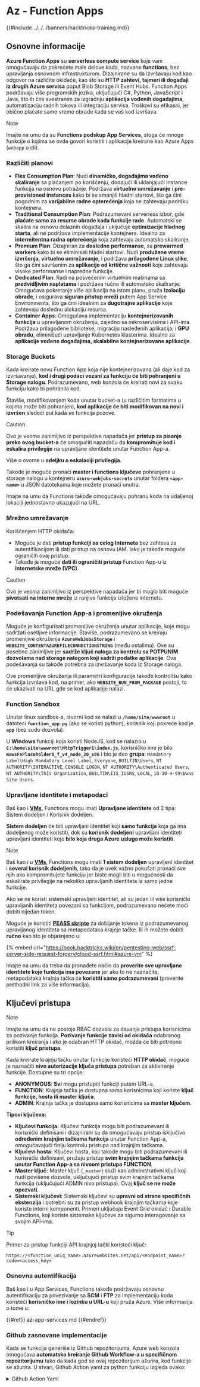 # Az - Function Apps

{{#include ../../../banners/hacktricks-training.md}}

## Osnovne informacije

**Azure Function Apps** su **serverless compute service** koje vam omogućavaju da pokrećete male delove koda, nazvane **functions**, bez upravljanja osnovnom infrastrukturom. Dizajnirane su da izvršavaju kod kao odgovor na različite okidače, kao što su **HTTP zahtevi, tajmeri ili događaji iz drugih Azure servisa** poput Blob Storage ili Event Hubs. Function Apps podržavaju više programskih jezika, uključujući C#, Python, JavaScript i Java, što ih čini svestranim za izgradnju **aplikacija vođenih događajima**, automatizaciju radnih tokova ili integraciju servisa. Troškovi su efikasni, jer obično plaćate samo vreme obrade kada se vaš kod izvršava.

> [!NOTE]
> Imajte na umu da su **Functions podskup App Services**, stoga će mnoge funkcije o kojima se ovde govori koristiti i aplikacije kreirane kao Azure Apps (`webapp` u cli).

### Različiti planovi

- **Flex Consumption Plan**: Nudi **dinamičko, događajima vođeno skaliranje** sa plaćanjem po korišćenju, dodajući ili uklanjajući instance funkcija na osnovu potražnje. Podržava **virtuelno umrežavanje** i **pre-provisioned instances** kako bi se smanjili hladni startovi, što ga čini pogodnim za **varijabilne radne opterećenja** koja ne zahtevaju podršku kontejnera.
- **Traditional Consumption Plan**: Podrazumevani serverless izbor, gde **plaćate samo za resurse obrade kada funkcije rade**. Automatski se skalira na osnovu dolaznih događaja i uključuje **optimizacije hladnog starta**, ali ne podržava implementacije kontejnera. Idealno za **intermitentna radna opterećenja** koja zahtevaju automatsko skaliranje.
- **Premium Plan**: Dizajniran za **dosledne performanse**, sa **prewarmed workers** kako bi se eliminisali hladni startovi. Nudi **produžene vreme izvršenja, virtuelno umrežavanje**, i podržava **prilagođene Linux slike**, što ga čini savršenim za **aplikacije od kritične važnosti** koje zahtevaju visoke performanse i napredne funkcije.
- **Dedicated Plan**: Radi na posvećenim virtuelnim mašinama sa **predvidljivim naplatama** i podržava ručno ili automatsko skaliranje. Omogućava pokretanje više aplikacija na istom planu, pruža **izolaciju obrade**, i osigurava **siguran pristup mreži** putem App Service Environments, što ga čini idealnim za **dugotrajne aplikacije** koje zahtevaju doslednu alokaciju resursa.
- **Container Apps**: Omogućava implementaciju **kontejnerizovanih funkcija** u upravljanom okruženju, zajedno sa mikroservisima i API-ima. Podržava prilagođene biblioteke, migraciju nasleđenih aplikacija, i **GPU obradu**, eliminišući upravljanje Kubernetes klasterima. Idealno za **aplikacije vođene događajima, skalabilne kontejnerizovane aplikacije**.

### **Storage Buckets**

Kada kreirate novu Function App koja nije kontejnerizovana (ali daje kod za izvršavanje), **kod i drugi podaci vezani za funkciju će biti pohranjeni u Storage nalogu**. Podrazumevano, web konzola će kreirati novi za svaku funkciju kako bi pohranila kod.

Štaviše, modifikovanjem koda unutar bucket-a (u različitim formatima u kojima može biti pohranjen), **kod aplikacije će biti modifikovan na novi i izvršen** sledeći put kada se funkcija pozove.

> [!CAUTION]
> Ovo je veoma zanimljivo iz perspektive napadača jer **pristup za pisanje preko ovog bucket-a** će omogućiti napadaču da **kompromituje kod i eskalira privilegije** na upravljane identitete unutar Function App-a.
>
> Više o ovome u **odeljku o eskalaciji privilegija**.

Takođe je moguće pronaći **master i functions ključeve** pohranjene u storage nalogu u kontejneru **`azure-webjobs-secrets`** unutar foldera **`<app-name>`** u JSON datotekama koje možete pronaći unutra.

Imajte na umu da Functions takođe omogućavaju pohranu koda na udaljenoj lokaciji jednostavno ukazujući na URL.

### Mrežno umrežavanje

Korišćenjem HTTP okidača:

- Moguće je dati **pristup funkciji sa celog Interneta** bez zahteva za autentifikacijom ili dati pristup na osnovu IAM. Iako je takođe moguće ograničiti ovaj pristup.
- Takođe je moguće **dati ili ograničiti pristup** Function App-u iz **internetske mreže (VPC)**.

> [!CAUTION]
> Ovo je veoma zanimljivo iz perspektive napadača jer bi moglo biti moguće **pivotsati na interne mreže** iz ranjive funkcije izložene internetu.

### **Podešavanja Function App-a i promenljive okruženja**

Moguće je konfigurisati promenljive okruženja unutar aplikacije, koje mogu sadržati osetljive informacije. Štaviše, podrazumevano se kreiraju promenljive okruženja **`AzureWebJobsStorage`** i **`WEBSITE_CONTENTAZUREFILECONNECTIONSTRING`** (među ostalima). Ove su posebno zanimljive jer **sadrže ključ naloga za kontrolu sa POTPUNIM dozvolama nad storage nalogom koji sadrži podatke aplikacije**. Ova podešavanja su takođe potrebna za izvršavanje koda iz Storage naloga.

Ove promenljive okruženja ili parametri konfiguracije takođe kontrolišu kako funkcija izvršava kod, na primer, ako **`WEBSITE_RUN_FROM_PACKAGE`** postoji, to će ukazivati na URL gde se kod aplikacije nalazi.

### **Function Sandbox**

Unutar linux sandbox-a, izvorni kod se nalazi u **`/home/site/wwwroot`** u datoteci **`function_app.py`** (ako se koristi python), korisnik koji pokreće kod je **`app`** (bez sudo dozvola).

U **Windows** funkciji koja koristi NodeJS, kod se nalazio u **`C:\home\site\wwwroot\HttpTrigger1\index.js`**, korisničko ime je bilo **`mawsFnPlaceholder8_f_v4_node_20_x86`** i bio je deo **grupa**: `Mandatory Label\High Mandatory Level Label`, `Everyone`, `BUILTIN\Users`, `NT AUTHORITY\INTERACTIVE`, `CONSOLE LOGON`, `NT AUTHORITY\Authenticated Users`, `NT AUTHORITY\This Organization`, `BUILTIN\IIS_IUSRS`, `LOCAL`, `10-30-4-99\Dwas Site Users`.

### **Upravljane identitete i metapodaci**

Baš kao i [**VMs**](vms/index.html), Functions mogu imati **Upravljane identitete** od 2 tipa: Sistem dodeljen i Korisnik dodeljen.

**Sistem dodeljen** će biti upravljani identitet koji **samo funkcija** koja ga ima dodeljenog može koristiti, dok su **korisnik dodeljeni** upravljani identiteti upravljani identiteti koje **bilo koja druga Azure usluga može koristiti**.

> [!NOTE]
> Baš kao i u [**VMs**](vms/index.html), Functions mogu imati **1 sistem dodeljen** upravljeni identitet i **several korisnik dodeljenih**, tako da je uvek važno pokušati pronaći sve njih ako kompromitujete funkciju jer biste mogli biti u mogućnosti da eskalirate privilegije na nekoliko upravljanih identiteta iz samo jedne funkcije.
>
> Ako se ne koristi sistemski upravljeni identitet, ali su jedan ili više korisnički upravljanih identiteta povezani sa funkcijom, podrazumevano nećete moći dobiti nijedan token.

Moguće je koristiti [**PEASS skripte**](https://github.com/peass-ng/PEASS-ng) za dobijanje tokena iz podrazumevanog upravljanog identiteta sa metapodataka krajnje tačke. Ili ih možete dobiti **ručno** kao što je objašnjeno u:

{% embed url="https://book.hacktricks.wiki/en/pentesting-web/ssrf-server-side-request-forgery/cloud-ssrf.html#azure-vm" %}

Imajte na umu da treba da pronađete način da **proverite sve upravljane identitete koje funkcija ima povezane** jer ako to ne naznačite, metapodataka krajnja tačka će **koristiti samo podrazumevani** (proverite prethodni link za više informacija).

## Ključevi pristupa

> [!NOTE]
> Imajte na umu da ne postoje RBAC dozvole za davanje pristupa korisnicima za pozivanje funkcija. **Pozivanje funkcije zavisi od okidača** odabranog prilikom kreiranja i ako je odabran HTTP okidač, možda će biti potrebno koristiti **ključ pristupa**.

Kada kreirate krajnju tačku unutar funkcije koristeći **HTTP okidač**, moguće je naznačiti **nivo autorizacije ključa pristupa** potreban za aktiviranje funkcije. Dostupne su tri opcije:

- **ANONYMOUS**: **Svi** mogu pristupiti funkciji putem URL-a.
- **FUNCTION**: Krajnja tačka je dostupna samo korisnicima koji koriste **ključ funkcije, hosta ili master ključa**.
- **ADMIN**: Krajnja tačka je dostupna samo korisnicima sa **master ključem**.

**Tipovi ključeva:**

- **Ključevi funkcija:** Ključevi funkcija mogu biti podrazumevani ili korisnički definisani i dizajnirani su da omogućavaju pristup isključivo **određenim krajnjim tačkama funkcija** unutar Function App-a, omogućavajući finiju kontrolu pristupa nad krajnjim tačkama.
- **Ključevi hosta:** Ključevi hosta, koji takođe mogu biti podrazumevani ili korisnički definisani, pružaju pristup **svim krajnjim tačkama funkcija unutar Function App-a sa nivoom pristupa FUNCTION**.
- **Master ključ:** Master ključ (`_master`) služi kao administrativni ključ koji nudi povišene dozvole, uključujući pristup svim krajnjim tačkama funkcija (uključujući ADMIN nivo pristupa). Ovaj **ključ se ne može opozvati.**
- **Sistemski ključevi:** Sistemski ključevi su **upravni od strane specifičnih ekstenzija** i potrebni su za pristup webhook krajnjim tačkama koje koriste interni komponenti. Primeri uključuju Event Grid okidač i Durable Functions, koji koriste sistemske ključeve za sigurno interagovanje sa svojim API-ima.

> [!TIP]
> Primer za pristup funkciji API krajnjoj tački koristeći ključ:
>
> `https://<function_uniq_name>.azurewebsites.net/api/<endpoint_name>?code=<access_key>`

### Osnovna autentifikacija

Baš kao i u App Services, Functions takođe podržavaju osnovnu autentifikaciju za povezivanje sa **SCM** i **FTP** za implementaciju koda koristeći **korisničko ime i lozinku u URL-u** koji pruža Azure. Više informacija o tome u:

{{#ref}}
az-app-services.md
{{#endref}}

### Github zasnovane implementacije

Kada se funkcija generiše iz Github repozitorijuma, Azure web konzola omogućava **automatsko kreiranje Github Workflow-a u specifičnom repozitorijumu** tako da kada god se ovaj repozitorijum ažurira, kod funkcije se ažurira. U stvari, Github Action yaml za python funkciju izgleda ovako:

<details>

<summary>Github Action Yaml</summary>
```yaml
# Docs for the Azure Web Apps Deploy action: https://github.com/azure/functions-action
# More GitHub Actions for Azure: https://github.com/Azure/actions
# More info on Python, GitHub Actions, and Azure Functions: https://aka.ms/python-webapps-actions

name: Build and deploy Python project to Azure Function App - funcGithub

on:
push:
branches:
- main
workflow_dispatch:

env:
AZURE_FUNCTIONAPP_PACKAGE_PATH: "." # set this to the path to your web app project, defaults to the repository root
PYTHON_VERSION: "3.11" # set this to the python version to use (supports 3.6, 3.7, 3.8)

jobs:
build:
runs-on: ubuntu-latest
steps:
- name: Checkout repository
uses: actions/checkout@v4

- name: Setup Python version
uses: actions/setup-python@v5
with:
python-version: ${{ env.PYTHON_VERSION }}

- name: Create and start virtual environment
run: |
python -m venv venv
source venv/bin/activate

- name: Install dependencies
run: pip install -r requirements.txt

# Optional: Add step to run tests here

- name: Zip artifact for deployment
run: zip release.zip ./* -r

- name: Upload artifact for deployment job
uses: actions/upload-artifact@v4
with:
name: python-app
path: |
release.zip
!venv/

deploy:
runs-on: ubuntu-latest
needs: build

permissions:
id-token: write #This is required for requesting the JWT

steps:
- name: Download artifact from build job
uses: actions/download-artifact@v4
with:
name: python-app

- name: Unzip artifact for deployment
run: unzip release.zip

- name: Login to Azure
uses: azure/login@v2
with:
client-id: ${{ secrets.AZUREAPPSERVICE_CLIENTID_6C3396368D954957BC58E4C788D37FD1 }}
tenant-id: ${{ secrets.AZUREAPPSERVICE_TENANTID_7E50AEF6222E4C3DA9272D27FB169CCD }}
subscription-id: ${{ secrets.AZUREAPPSERVICE_SUBSCRIPTIONID_905358F484A74277BDC20978459F26F4 }}

- name: "Deploy to Azure Functions"
uses: Azure/functions-action@v1
id: deploy-to-function
with:
app-name: "funcGithub"
slot-name: "Production"
package: ${{ env.AZURE_FUNCTIONAPP_PACKAGE_PATH }}
```
</details>

Pored toga, **Upravljani identitet** se takođe kreira kako bi Github akcija iz repozitorijuma mogla da se prijavi u Azure. To se postiže generisanjem Federated kredencijala preko **Upravljanog identiteta** koji omogućava **Izdavaču** `https://token.actions.githubusercontent.com` i **Identifikatoru subjekta** `repo:<org-name>/<repo-name>:ref:refs/heads/<branch-name>`.

> [!CAUTION]
> Stoga, svako ko kompromituje taj repozitorijum će moći da kompromituje funkciju i Upravljene identitete povezane s njom.

### Implementacije zasnovane na kontejnerima

Nisu svi planovi omogućeni za implementaciju kontejnera, ali za one koji to omogućavaju, konfiguracija će sadržati URL kontejnera. U API-ju, podešavanje **`linuxFxVersion`** će imati nešto poput: `DOCKER|mcr.microsoft.com/...`, dok će u web konzoli konfiguracija prikazivati **podešavanja slike**.

Pored toga, **niti jedan izvorni kod neće biti pohranjen u skladištu** povezanu sa funkcijom jer to nije potrebno.

## Enumeracija

{% tabs %}
{% tab title="az cli" %}
{% code overflow="wrap" %}
```bash
# List all the functions
az functionapp list

# Get info of 1 funciton (although in the list you already get this info)
az functionapp show --name <app-name> --resource-group <res-group>
## If "linuxFxVersion" has something like: "DOCKER|mcr.microsoft.com/..."
## This is using a container

# Get details about the source of the function code
az functionapp deployment source show \
--name <app-name> \
--resource-group <res-group>
## If error like "This is currently not supported."
## Then, this is probalby using a container

# Get more info if a container is being used
az functionapp config container show \
--name <name> \
--resource-group <res-group>

# Get settings (and privesc to the sorage account)
az functionapp config appsettings list --name <app-name> --resource-group <res-group>

# Check if a domain was assigned to a function app
az functionapp config hostname list --webapp-name <app-name> --resource-group <res-group>

# Get SSL certificates
az functionapp config ssl list --resource-group <res-group>

# Get network restrictions
az functionapp config access-restriction show --name <app-name> --resource-group <res-group>

# Get more info about a function (invoke_url_template is the URL to invoke and script_href allows to see the code)
az rest --method GET \
--url "https://management.azure.com/subscriptions/<subscription>/resourceGroups/<res-group>/providers/Microsoft.Web/sites/<app-name>/functions?api-version=2024-04-01"

# Get source code with Master Key of the function
curl "<script_href>?code=<master-key>"
## Python example
curl "https://newfuncttest123.azurewebsites.net/admin/vfs/home/site/wwwroot/function_app.py?code=<master-key>" -v

# Get source code
az rest --url "https://management.azure.com/<subscription>/resourceGroups/<res-group>/providers/Microsoft.Web/sites/<app-name>/hostruntime/admin/vfs/function_app.py?relativePath=1&api-version=2022-03-01"
```
{% endcode %}
{% endtab %}

{% tab title="Az PowerShell" %}
{% code overflow="wrap" %}
```powershell
Get-Command -Module Az.Functions

# Lists all Function Apps in the current subscription or in a specific resource group.
Get-AzFunctionApp  -ResourceGroupName <String>

# Displays the regions where Azure Function Apps are available for deployment.
Get-AzFunctionAppAvailableLocation

# Retrieves details about Azure Function App plans in a subscription or resource group.
Get-AzFunctionAppPlan -ResourceGroupName <String> -Name <String>

# Retrieves the app settings for a specific Azure Function App.
Get-AzFunctionAppSetting -Name <FunctionAppName> -ResourceGroupName <ResourceGroupName>
```
{% endcode %}
{% endtab %}
{% endtabs %}

## Eskalacija privilegija

{{#ref}}
../az-privilege-escalation/az-functions-app-privesc.md
{{#endref}}

## Reference

- [https://learn.microsoft.com/en-us/azure/azure-functions/functions-openapi-definition](https://learn.microsoft.com/en-us/azure/azure-functions/functions-openapi-definition)

{{#include ../../../banners/hacktricks-training.md}}
